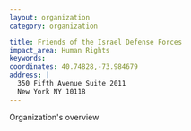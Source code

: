 ```yaml
---
layout: organization
category: organization

title: Friends of the Israel Defense Forces
impact_area: Human Rights
keywords: 
coordinates: 40.74828,-73.984679
address: |
  350 Fifth Avenue Suite 2011
  New York NY 10118
---
```

Organization's overview
